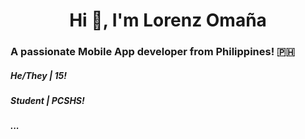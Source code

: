 <h1 align="center">Hi 👋, I'm Lorenz Omaña 

<h3 align="left">A passionate Mobile App developer from Philippines! 🇵🇭 

<h5 align="left"> He/They | 15!

<h5 align="left"> Student | PCSHS!

<h5 align="left"> ...

<!---
lrnzom/lrnzom is a ✨ special ✨ repository because its `README.md` (this file) appears on your GitHub profile.
You can click the Preview link to take a look at your changes.
--->
